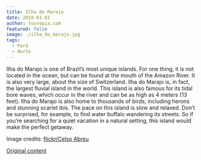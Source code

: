 ```yaml
---
title: Ilha do Marajo
date: 2018-01-02
author: touropia.com
featured: false
image: ./ilha_do_marajo.jpg
tags:
  - Pará
  - Norte
---
```


Ilha do Marajo is one of Brazil’s most unique islands. For one thing, it is not located in the ocean, but can be found at the mouth of the Amazon River. It is also very large, about the size of Switzerland. Ilha do Marajo is, in fact, the largest fluvial island in the world. This island is also famous for its tidal bore waves, which occur in the river and can be as high as 4 meters (13 feet). Ilha do Marajo is also home to thousands of birds, including herons and stunning scarlet ibis. The pace on this island is slow and relaxed. Don’t be surprised, for example, to find water buffalo wandering its streets. So if you’re searching for a quiet vacation in a natural setting, this island would make the perfect getaway.

Image credits: [flickr/Celso Abreu](http://www.flickr.com/photos/celsoabreu)

[Original content](https://www.touropia.com/islands-in-brazil/)
